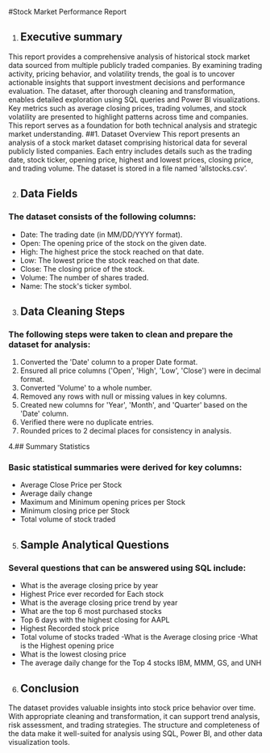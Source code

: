 #Stock Market Performance Report

1. ## Executive summary 
This report provides a comprehensive analysis of historical stock market data sourced from multiple publicly traded companies. By examining trading activity, pricing behavior, and volatility trends, the goal is to uncover actionable insights that support investment decisions and performance evaluation. The dataset, after thorough cleaning and transformation, enables detailed exploration using SQL queries and Power BI visualizations. Key metrics such as average closing prices, trading volumes, and stock volatility are presented to highlight patterns across time and companies. This report serves as a foundation for both technical analysis and strategic market understanding.
##1. Dataset Overview
This report presents an analysis of a stock market dataset comprising historical data for several publicly listed companies. Each entry includes details such as the trading date, stock ticker, opening price, highest and lowest prices, closing price, and trading volume. The dataset is stored in a file named ‘allstocks.csv’.

2. ## Data Fields
### The dataset consists of the following columns:
- Date: The trading date (in MM/DD/YYYY format).
- Open: The opening price of the stock on the given date.
- High: The highest price the stock reached on that date.
- Low: The lowest price the stock reached on that date.
- Close: The closing price of the stock.
- Volume: The number of shares traded.
- Name: The stock's ticker symbol.

3. ## Data Cleaning Steps
### The following steps were taken to clean and prepare the dataset for analysis:
1. Converted the 'Date' column to a proper Date format.
2. Ensured all price columns ('Open', 'High', 'Low', 'Close') were in decimal format.
3. Converted 'Volume' to a whole number.
4. Removed any rows with null or missing values in key columns.
5. Created new columns for 'Year', 'Month', and 'Quarter' based on the 'Date' column.
6. Verified there were no duplicate entries.
7. Rounded prices to 2 decimal places for consistency in analysis.

4.## Summary Statistics
### Basic statistical summaries were derived for key columns:
- Average Close Price per Stock
- Average daily change 
- Maximum and Minimum opening  prices  per Stock
- Minimum closing price per Stock
- Total volume of stock traded

5. ## Sample Analytical Questions
### Several questions that can be answered using SQL include:
- What is the average closing price by year
- Highest Price ever recorded for Each stock
- What is the average closing price trend by year
- What are the top 6 most purchased stocks
- Top 6 days with the highest closing for AAPL 
- Highest Recorded stock price
- Total volume of stocks traded
-What is the Average closing price 
-What is the Highest opening price
- What is the lowest closing price
- The average daily change for the Top 4 stocks IBM, MMM, GS, and UNH

6. ## Conclusion
The dataset provides valuable insights into stock price behavior over time. With appropriate cleaning and transformation, it can support trend analysis, risk assessment, and trading strategies. The structure and completeness of the data make it well-suited for analysis using SQL, Power BI, and other data visualization tools.

